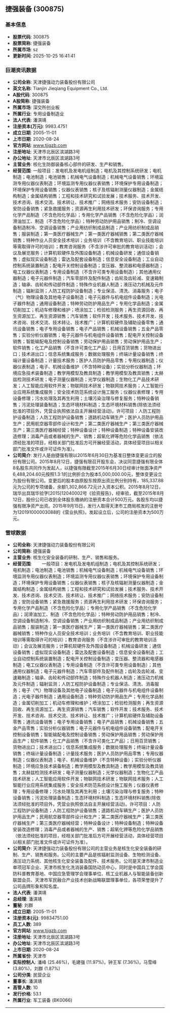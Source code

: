 ## 捷强装备 (300875)

### 基本信息

- **股票代码**: 300875
- **股票简称**: 捷强装备
- **所属市场**: sz
- **更新时间**: 2025-10-25 16:41:41

### 巨潮资讯数据

- **公司全称**: 天津捷强动力装备股份有限公司
- **英文名称**: Tianjin Jieqiang Equipment Co., Ltd.
- **A股代码**: 300875
- **A股简称**: 捷强装备
- **所属市场**: 深交所创业板
- **所属行业**: 专用设备制造业
- **法人代表**: 潘淇靖
- **注册资本(万元)**: 9983.4751
- **成立日期**: 2005-11-01
- **上市日期**: 2020-08-24
- **官方网站**: www.tjjqzb.com
- **注册地址**: 天津市北辰区滨湖路3号
- **办公地址**: 天津市北辰区滨湖路3号
- **主营业务**: 核化生防御装备核心部件的研发、生产和销售。
- **经营范围**: 一般项目：发电机及发电机组制造；电机及其控制系统研发；电机制造；电池制造；电池销售；机械电气设备制造；机械电气设备销售；环境监测专用仪器仪表制造；环境监测专用仪器仪表销售；环境保护专用设备制造；环境保护专用设备销售；仪器仪表销售；核子及核辐射测量仪器制造；金属结构制造；金属结构销售；工程和技术研究和试验发展；技术服务、技术开发、技术咨询、技术交流、技术转让、技术推广；网络技术服务；安防设备制造；安防设备销售；紧急救援服务；资源再生利用技术研发；环保咨询服务；专用化学产品制造（不含危险化学品）；专用化学产品销售（不含危险化学品）；润滑油加工、制造（不含危险化学品）；特种劳动防护用品销售；制冷、空调设备制造制冷、空调设备销售；产业用纺织制成品制造；产业用纺织制成品销售；服装制造；第一类医疗器械生产；第一类医疗器械销售；第二类医疗器械销售；特种作业人员安全技术培训；业务培训（不含教育培训、职业技能培训等需取得许可的培训）；教育咨询服务（不含涉许可审批的教育培训活动）；会议及展览服务；计算机软硬件及外围设备制造；机械设备研发；通信设备销售；虚拟现实设备制造；雷达及配套设备制造；信息安全设备制造；工业自动控制系统装置制造；配电开关控制设备制造；变压器、整流器和电感器制造；电工仪器仪表制造；专用设备制造（不含许可类专用设备制造）；其他通用仪器制造；电子元器件制造；汽车零部件及配件制造；齿轮及齿轮减、变速箱制造；轴承、齿轮和传动部件制造；特殊作业机器人制造；液压动力机械及元件制造；辐射监测；人防工程防护设备制造；专业保洁、清洗、消毒服务；电子（气）物理设备及其他电子设备制造；电子元器件与机电组件设备制造；光电子器件制造；通用设备制造；特种劳动防护用品生产；专用化学品制造；金属切削加工；机动车修理和维护；喷涂加工；检验检测服务；再生资源回收、再生资源加工、再生资源销售；汽车销售；软件开发；技术服务、技术开发、技术咨询、技术交流、技术转让、技术推广；计算机软硬件及辅助设备零售；通讯设备销售；电子专用设备销售；电子产品销售；机械设备销售；五金产品零售；实验分析仪器销售；电子元器件与机电组件设备销售；配电开关控制设备销售；智能输配电及控制设备销售；劳动保护用品销售；劳动保护用品生产；软件销售；化工产品销售（不含许可类化工产品）；日用百货销售；货物进出口；技术进出口；信息系统集成服务；数据处理服务；终端计量设备销售；终端计量设备制造；计量技术服务；医护人员防护用品零售；专用仪器制造；仪器仪表制造；电子、机械设备维护（不含特种设备）；实验分析仪器制造；环境应急技术装备制造；教学用模型及教具制造；教学用模型及教具销售；太赫兹检测技术研发；电子测量仪器制造；光学仪器制造；生物化工产品技术研发；人工智能应用软件开发；物联网技术研发；物联网技术服务；人工智能行业应用系统集成服务；安全技术防范系统设计施工服务；仪器仪表修理；专用设备修理；污水处理及其再生利用；土壤污染治理与修复服务；特种设备销售；污泥处理装备制造；生态环境材料制造；生态环境材料销售(除依法须经批准的项目外，凭营业执照依法自主开展经营活动)。许可项目：人防工程防护设备制造；人防工程防护设备销售；道路机动车辆生产；医护人员防护用品生产；民用航空器零部件设计和生产；第二类医疗器械生产；第三类医疗器械生产；第三类医疗器械经营；特种设备设计；特种设备制造；特种设备安装改造修理；消毒产品或者器械的生产、销售；超氧化钾等危险化学品销售（依法须经批准的项目，经相关部门批准后方可开展经营活动，具体经营项目以相关部门批准文件或许可证件为准）。
- **公司简介**: 发行人是由捷强有限以2015年6月30日为基准日整体变更设立的股份有限公司。2015年8月12日，捷强有限召开股东会，决议同意捷强有限全体8名股东共同作为发起人，以捷强有限截至2015年6月30日经审计账面净资产6,488,204.60元按照1.3:1的比例折合为股本5,000,000.00元，整体变更设立为股份有限公司。变更后的股本由原股东按原出资比例分别持有，185,337.88元为公司的专项储备，余额1,302,866.72元计入资本公积。2015年8月12日，瑞华出具瑞华验字[2015]12040002号《验资报告》，经审验，截至2015年8月12日，股份公司已收到全体股东缴纳的注册资本合计500万元。各股东均以捷强有限净资产出资。2015年9月15日，发行人取得天津市工商局核发的注册号为120191000003088的《营业执照》。发起设立后，公司的注册资本为500万元。

### 雪球数据

- **公司全称**: 天津捷强动力装备股份有限公司
- **公司简称**: 捷强装备
- **主营业务**: 核生化安全装备的研制、生产、销售和服务。
- **经营范围**: 　　一般项目：发电机及发电机组制造；电机及其控制系统研发；电机制造；电池制造；电池销售；机械电气设备制造；机械电气设备销售；环境监测专用仪器仪表制造；环境监测专用仪器仪表销售；环境保护专用设备制造；环境保护专用设备销售；仪器仪表销售；核子及核辐射测量仪器制造；金属结构制造；金属结构销售；工程和技术研究和试验发展；技术服务、技术开发、技术咨询、技术交流、技术转让、技术推广；网络技术服务；安防设备制造；安防设备销售；紧急救援服务；资源再生利用技术研发；环保咨询服务；专用化学产品制造（不含危险化学品）；专用化学产品销售（不含危险化学品）；润滑油加工、制造（不含危险化学品）；特种劳动防护用品销售；制冷、空调设备制造制冷、空调设备销售；产业用纺织制成品制造；产业用纺织制成品销售；服装制造；第一类医疗器械生产；第一类医疗器械销售；第二类医疗器械销售；特种作业人员安全技术培训；业务培训（不含教育培训、职业技能培训等需取得许可的培训）；教育咨询服务（不含涉许可审批的教育培训活动）；会议及展览服务；计算机软硬件及外围设备制造；机械设备研发；通信设备销售；虚拟现实设备制造；雷达及配套设备制造；信息安全设备制造；工业自动控制系统装置制造；配电开关控制设备制造；变压器、整流器和电感器制造；电工仪器仪表制造；专用设备制造（不含许可类专用设备制造）；其他通用仪器制造；电子元器件制造；汽车零部件及配件制造；齿轮及齿轮减、变速箱制造；轴承、齿轮和传动部件制造；特殊作业机器人制造；液压动力机械及元件制造；辐射监测；人防工程防护设备制造；专业保洁、清洗、消毒服务；电子（气）物理设备及其他电子设备制造；电子元器件与机电组件设备制造；光电子器件制造；通用设备制造；特种劳动防护用品生产；专用化学品制造；金属切削加工；机动车修理和维护；喷涂加工；检验检测服务；再生资源回收、再生资源加工、再生资源销售；汽车销售；软件开发；技术服务、技术开发、技术咨询、技术交流、技术转让、技术推广；计算机软硬件及辅助设备零售；通讯设备销售；电子专用设备销售；电子产品销售；机械设备销售；五金产品零售；实验分析仪器销售；电子元器件与机电组件设备销售；配电开关控制设备销售；智能输配电及控制设备销售；劳动保护用品销售；劳动保护用品生产；软件销售；化工产品销售（不含许可类化工产品）；日用百货销售；货物进出口；技术进出口；信息系统集成服务；数据处理服务；终端计量设备销售；终端计量设备制造；计量技术服务；医护人员防护用品零售；专用仪器制造；仪器仪表制造；电子、机械设备维护（不含特种设备）；实验分析仪器制造；环境应急技术装备制造；教学用模型及教具制造；教学用模型及教具销售；太赫兹检测技术研发；电子测量仪器制造；光学仪器制造；生物化工产品技术研发；人工智能应用软件开发；物联网技术研发；物联网技术服务；人工智能行业应用系统集成服务；安全技术防范系统设计施工服务；仪器仪表修理；专用设备修理；污水处理及其再生利用；土壤污染治理与修复服务；特种设备销售；污泥处理装备制造；生态环境材料制造；生态环境材料销售(除依法须经批准的项目外，凭营业执照依法自主开展经营活动)。许可项目：人防工程防护设备制造；人防工程防护设备销售；道路机动车辆生产；医护人员防护用品生产；民用航空器零部件设计和生产；第二类医疗器械生产；第三类医疗器械生产；第三类医疗器械经营；特种设备设计；特种设备制造；特种设备安装改造修理；消毒产品或者器械的生产、销售；超氧化钾等危险化学品销售（依法须经批准的项目，经相关部门批准后方可开展经营活动，具体经营项目以相关部门批准文件或许可证件为准）。
- **公司简介**: 天津捷强动力装备股份有限公司的主营业务是核生化安全装备的研制、生产、销售和服务。公司的主要产品是核辐射监测设备、生物检测设备、液压动力系统、其他核生化安全装备及配件、技术服务。公司是天津市制造业单项冠军企业、天津市核生化洗消装备国防动员中心，同时是中国兵工学会国防科普教育基地、中国应急管理学会理事单位、核工业机器人与智能装备创新联盟会员、天津市军民融合产业技术创新战略联盟理事单位，各项荣誉提升了公司品牌形象和知名度。
- **法人代表**: 潘淇靖
- **总经理**: 潘淇靖
- **董秘**: 刘群
- **成立日期**: 2005-11-01
- **注册资本(元)**: 99834751.00
- **员工人数**: 389
- **官方网站**: www.tjjqzb.com
- **注册地址**: 天津市北辰区滨湖路3号
- **办公地址**: 天津市北辰区滨湖路3号
- **上市日期**: 2020-08-24
- **所属省份**: 天津市
- **实际控制人**: 潘峰 (25.46%)，毛建强 (11.97%)，钟王军 (7.36%)，马雪峰 (3.80%)，刘群 (1.87%)
- **公司分类**: 民营企业
- **董事长**: 潘淇靖
- **高管人数**: 10
- **发行价格**: 53.1
- **所属行业**: 军工装备 (BK0066)

---